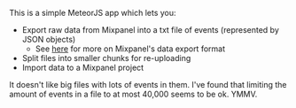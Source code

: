 This is a simple MeteorJS app which lets you:

- Export raw data from Mixpanel into a txt file of events (represented by JSON objects)
  - See [here](https://mixpanel.com/docs/api-documentation/exporting-raw-data-you-inserted-into-mixpanel) for more on Mixpanel's data export format
- Split files into smaller chunks for re-uploading
- Import data to a Mixpanel project

It doesn't like big files with lots of events in them. I've found that limiting the amount of events in a file to at most 40,000 seems to be ok. YMMV.